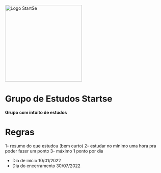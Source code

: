 <img src="https://startse-landings.s3.us-east-2.amazonaws.com/docs/svg/blue-logo-startse.svg" alt="Logo StartSe" width="250">

# Grupo de Estudos Startse

**Grupo com intuito de estudos**

# Regras 
1- resumo do que estudou (bem curto)
2- estudar no mínimo uma hora pra poder fazer um ponto 
3- máximo 1 ponto por dia 

- Dia de início 10/01/2022
- Dia do encerramento 30/07/2022
